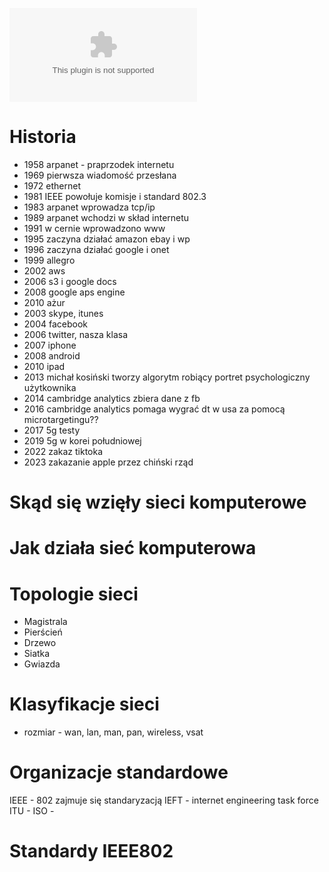 ![](Notatki/Semestr%204/Sieci%20komputerowe/Wykłady/Wykład%201/1_SK_Wstep.pptx)

# Historia
- 1958 arpanet - praprzodek internetu
- 1969 pierwsza wiadomość przesłana
- 1972 ethernet
- 1981 IEEE powołuje komisje i standard 802.3
- 1983 arpanet wprowadza tcp/ip
- 1989 arpanet wchodzi w skład internetu
- 1991 w cernie wprowadzono www
- 1995 zaczyna działać amazon ebay i wp
- 1996 zaczyna działać google i onet
- 1999 allegro
- 2002 aws
- 2006 s3 i google docs
- 2008 google aps engine
- 2010 ażur
- 2003 skype, itunes
- 2004 facebook
- 2006 twitter, nasza klasa
- 2007 iphone
- 2008 android
- 2010 ipad
- 2013 michał kosiński tworzy algorytm robiący portret psychologiczny użytkownika
- 2014 cambridge analytics zbiera dane z fb
- 2016 cambridge analytics pomaga wygrać dt w usa za pomocą microtargetingu??
- 2017 5g testy
- 2019 5g w korei południowej
- 2022 zakaz tiktoka
- 2023 zakazanie apple przez chiński rząd


# Skąd się wzięły sieci komputerowe

# Jak działa sieć komputerowa

# Topologie sieci

- Magistrala
- Pierścień
- Drzewo
- Siatka
- Gwiazda

# Klasyfikacje sieci
- rozmiar - wan, lan, man, pan, wireless, vsat


# Organizacje standardowe
IEEE - 802 zajmuje się standaryzacją
IEFT - internet engineering task force
ITU - 
ISO - 


# Standardy IEEE802
